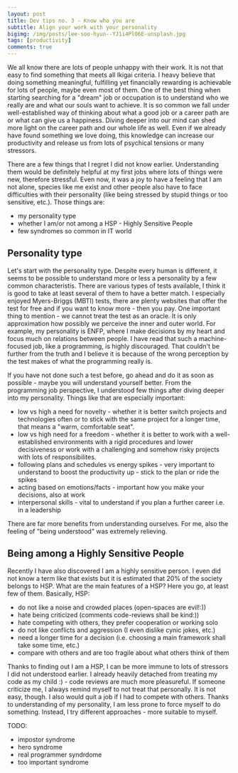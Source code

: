 ```yaml
---
layout: post
title: Dev tips no. 3 - Know who you are
subtitle: Align your work with your personality
bigimg: /img/posts/lee-soo-hyun--YJ1i4PlO6E-unsplash.jpg
tags: [productivity]
comments: true
---
```


We all know there are lots of people unhappy with their work. It is not that easy to find something that meets all Ikigai criteria. I heavy believe that doing something
meaningful, fulfilling yet financially rewarding is achievable for lots of people, maybe even most of them. One of the best thing when starting searching for a "dream" job or occupation
is to understand who we really are and what our souls want to achieve. It is so common we fall under well-established way of thinking about what a good job or a career path are or what
can give us a happiness. Diving deeper into our mind can shed more light on the career path and our whole life as well. Even if we already have found something we love doing, this knowledge
can increase our productivity and release us from lots of psychical tensions or many stressors. 

There are a few things that I regret I did not know earlier. Understanding them would be definitely helpful at my first jobs where lots of things were new, therefore stressful.
Even now, it was a joy to have a feeling that I am not alone, species like me exist and other people also have to face difficulties with their personality (like being stressed by stupid things or too sensitive, etc.). Those things are:
- my personality type
- whether I am/or not among a HSP - Highly Sensitive People
- few syndromes so common in IT world

## Personality type
Let's start with the personality type. Despite every human is different, it seems to be possible to understand more or less a personality by a few common characteristis. There are various types of tests available,
I think it is good to take at least several of them to have a better match. I especially enjoyed Myers-Briggs (MBTI) tests, there are plenty websites that offer the test for free and if you want to know more - then you pay.
One important thing to mention - we cannot treat the test as an oracle. It is only approximation how possibly we perceive the inner and outer world. For example, my personality is ENFP, where
I make decisions by my heart and focus much on relations between people. I have read that such a machine-focused job, like a programming, is highly discouraged. That couldn't be further from the truth and I believe it is because
of the wrong perception by the test makes of what the programming really is.

If you have not done such a test before, go ahead and do it as soon as possible - maybe you will understand yourself better. From the programming job perspective,
I understood few things after diving deeper into my personality. Things like that are especially important:
- low vs high a need for novelty - whether it is better switch projects and technologies often or to stick with the same project for a longer time, that means a "warm, comfortable seat".
- low vs high need for a freedom - whether it is better to work with a well-established environments with a rigid procedures and lower decisiveness or work with a challenging and somehow risky projects with lots of
responsibilites.
- following plans and schedules vs energy spikes  - very important to understand to boost the productivity up - stick to the plan or ride the spikes
- acting based on emotions/facts - important how you make your decisions, also at work
- interpersonal skills - vital to understand if you plan a further career i.e. in a leadership

There are far more benefits from understanding ourselves. For me, also the feeling of "being understood" was extremely relieving.

## Being among a Highly Sensitive People
Recently I have also discovered I am a highly sensitive person. I even did not know a term like that exists but it is estimated that 20% of the society belongs to HSP. What are the main features of a HSP?
Here you go, at least few of them. Basically, HSP:
- do not like a noise and crowded places (open-spaces are evil!:))
- hate being criticized (comments code-reviews shall be kind:))
- hate competing with others, they prefer cooperation or working solo
- do not like conflicts and aggression (I even dislike cynic jokes, etc.)
- need a longer time for a decision (i.e. choosing a main framework shall take some time, etc.)
- compare with others and are too fragile about what others think of them

Thanks to finding out I am a HSP, I can be more immune to lots of stressors I did not understood earlier. I already heavily detached from treating my code as my child :) - code reviews are much more pleasureful.
If someone criticize me, I always remind myself to not treat that personally. It is not easy, though. I also would quit a job if I had to compete with others. Thanks to understanding of my personality, I am less
prone to force myself to do something. Instead, I try different approaches - more suitable to myself.


TODO:
- impostor syndrome
- hero syndrome
- real programmer syndrdome
- too important syndrome